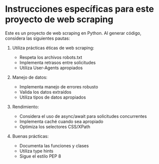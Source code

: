# Instrucciones específicas para este proyecto de web scraping

Este es un proyecto de web scraping en Python. Al generar código, considera las siguientes pautas:

1. Utiliza prácticas éticas de web scraping:
   - Respeta los archivos robots.txt
   - Implementa retrasos entre solicitudes
   - Utiliza User-Agents apropiados

2. Manejo de datos:
   - Implementa manejo de errores robusto
   - Valida los datos extraídos
   - Utiliza tipos de datos apropiados

3. Rendimiento:
   - Considera el uso de async/await para solicitudes concurrentes
   - Implementa caché cuando sea apropiado
   - Optimiza los selectores CSS/XPath

4. Buenas prácticas:
   - Documenta las funciones y clases
   - Utiliza type hints
   - Sigue el estilo PEP 8
